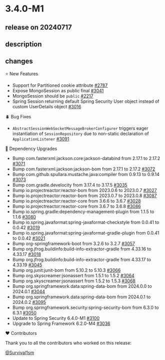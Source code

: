 # 3.4.0-M1

## release on 20240717
## description
## changes
⭐ New Features

* Support for Partitioned cookie attribute <a href="https://github.com/spring-projects/spring-session/issues/2787" data-hovercard-type="issue" data-hovercard-url="/spring-projects/spring-session/issues/2787/hovercard">#2787</a>
* Expose MongoSession as public final <a href="https://github.com/spring-projects/spring-session/pull/3041" data-hovercard-type="pull_request" data-hovercard-url="/spring-projects/spring-session/pull/3041/hovercard">#3041</a>
* MongoSession should be <code>public</code> <a href="https://github.com/spring-projects/spring-session/issues/2217" data-hovercard-type="issue" data-hovercard-url="/spring-projects/spring-session/issues/2217/hovercard">#2217</a>
* Spring Session returning default Spring Security User object instead of custom UserDetails object <a href="https://github.com/spring-projects/spring-session/issues/3016" data-hovercard-type="issue" data-hovercard-url="/spring-projects/spring-session/issues/3016/hovercard">#3016</a>

🪲 Bug Fixes

* <code>AbstractSessionWebSocketMessageBrokerConfigurer</code> triggers eager instantiation of <code>SessionRepository</code> due to non-static declaration of <code>ApplicationListener</code> <a href="https://github.com/spring-projects/spring-session/issues/3091" data-hovercard-type="issue" data-hovercard-url="/spring-projects/spring-session/issues/3091/hovercard">#3091</a>

🔨 Dependency Upgrades

* Bump com.fasterxml.jackson.core:jackson-databind from 2.17.1 to 2.17.2 <a href="https://github.com/spring-projects/spring-session/pull/3071" data-hovercard-type="pull_request" data-hovercard-url="/spring-projects/spring-session/pull/3071/hovercard">#3071</a>
* Bump com.fasterxml.jackson:jackson-bom from 2.17.1 to 2.17.2 <a href="https://github.com/spring-projects/spring-session/pull/3072" data-hovercard-type="pull_request" data-hovercard-url="/spring-projects/spring-session/pull/3072/hovercard">#3072</a>
* Bump com.github.spullara.mustache.java:compiler from 0.9.13 to 0.9.14 <a href="https://github.com/spring-projects/spring-session/pull/3073" data-hovercard-type="pull_request" data-hovercard-url="/spring-projects/spring-session/pull/3073/hovercard">#3073</a>
* Bump com.gradle.develocity from 3.17.4 to 3.17.5 <a href="https://github.com/spring-projects/spring-session/pull/3035" data-hovercard-type="pull_request" data-hovercard-url="/spring-projects/spring-session/pull/3035/hovercard">#3035</a>
* Bump io.projectreactor:reactor-bom from 2023.0.6 to 2023.0.7 <a href="https://github.com/spring-projects/spring-session/pull/3027" data-hovercard-type="pull_request" data-hovercard-url="/spring-projects/spring-session/pull/3027/hovercard">#3027</a>
* Bump io.projectreactor:reactor-bom from 2023.0.7 to 2023.0.8 <a href="https://github.com/spring-projects/spring-session/pull/3087" data-hovercard-type="pull_request" data-hovercard-url="/spring-projects/spring-session/pull/3087/hovercard">#3087</a>
* Bump io.projectreactor:reactor-core from 3.6.6 to 3.6.7 <a href="https://github.com/spring-projects/spring-session/pull/3028" data-hovercard-type="pull_request" data-hovercard-url="/spring-projects/spring-session/pull/3028/hovercard">#3028</a>
* Bump io.projectreactor:reactor-core from 3.6.7 to 3.6.8 <a href="https://github.com/spring-projects/spring-session/pull/3086" data-hovercard-type="pull_request" data-hovercard-url="/spring-projects/spring-session/pull/3086/hovercard">#3086</a>
* Bump io.spring.gradle:dependency-management-plugin from 1.1.5 to 1.1.6 <a href="https://github.com/spring-projects/spring-session/pull/3080" data-hovercard-type="pull_request" data-hovercard-url="/spring-projects/spring-session/pull/3080/hovercard">#3080</a>
* Bump io.spring.javaformat:spring-javaformat-checkstyle from 0.0.41 to 0.0.42 <a href="https://github.com/spring-projects/spring-session/pull/3019" data-hovercard-type="pull_request" data-hovercard-url="/spring-projects/spring-session/pull/3019/hovercard">#3019</a>
* Bump io.spring.javaformat:spring-javaformat-gradle-plugin from 0.0.41 to 0.0.42 <a href="https://github.com/spring-projects/spring-session/pull/3021" data-hovercard-type="pull_request" data-hovercard-url="/spring-projects/spring-session/pull/3021/hovercard">#3021</a>
* Bump org-springframework-boot from 3.2.6 to 3.2.7 <a href="https://github.com/spring-projects/spring-session/pull/3057" data-hovercard-type="pull_request" data-hovercard-url="/spring-projects/spring-session/pull/3057/hovercard">#3057</a>
* Bump org.jfrog.buildinfo:build-info-extractor-gradle from 4.33.16 to 4.33.17 <a href="https://github.com/spring-projects/spring-session/pull/3018" data-hovercard-type="pull_request" data-hovercard-url="/spring-projects/spring-session/pull/3018/hovercard">#3018</a>
* Bump org.jfrog.buildinfo:build-info-extractor-gradle from 4.33.17 to 4.33.19 <a href="https://github.com/spring-projects/spring-session/pull/3045" data-hovercard-type="pull_request" data-hovercard-url="/spring-projects/spring-session/pull/3045/hovercard">#3045</a>
* Bump org.junit:junit-bom from 5.10.2 to 5.10.3 <a href="https://github.com/spring-projects/spring-session/pull/3066" data-hovercard-type="pull_request" data-hovercard-url="/spring-projects/spring-session/pull/3066/hovercard">#3066</a>
* Bump org.skyscreamer:jsonassert from 1.5.1 to 1.5.2 <a href="https://github.com/spring-projects/spring-session/pull/3064" data-hovercard-type="pull_request" data-hovercard-url="/spring-projects/spring-session/pull/3064/hovercard">#3064</a>
* Bump org.skyscreamer:jsonassert from 1.5.2 to 1.5.3 <a href="https://github.com/spring-projects/spring-session/pull/3068" data-hovercard-type="pull_request" data-hovercard-url="/spring-projects/spring-session/pull/3068/hovercard">#3068</a>
* Bump org.springframework.data:spring-data-bom from 2024.0.0 to 2024.0.1 <a href="https://github.com/spring-projects/spring-session/pull/3044" data-hovercard-type="pull_request" data-hovercard-url="/spring-projects/spring-session/pull/3044/hovercard">#3044</a>
* Bump org.springframework.data:spring-data-bom from 2024.0.1 to 2024.0.2 <a href="https://github.com/spring-projects/spring-session/pull/3095" data-hovercard-type="pull_request" data-hovercard-url="/spring-projects/spring-session/pull/3095/hovercard">#3095</a>
* Bump org.springframework.security:spring-security-bom from 6.3.0 to 6.3.1 <a href="https://github.com/spring-projects/spring-session/pull/3050" data-hovercard-type="pull_request" data-hovercard-url="/spring-projects/spring-session/pull/3050/hovercard">#3050</a>
* Update to Spring Security 6.4.0-M1 <a href="https://github.com/spring-projects/spring-session/issues/3100" data-hovercard-type="issue" data-hovercard-url="/spring-projects/spring-session/issues/3100/hovercard">#3100</a>
* Upgrade to Spring Framework 6.2.0-M4 <a href="https://github.com/spring-projects/spring-session/issues/3036" data-hovercard-type="issue" data-hovercard-url="/spring-projects/spring-session/issues/3036/hovercard">#3036</a>

❤️ Contributors

Thank you to all the contributors who worked on this release:

<a class="user-mention notranslate" data-hovercard-type="user" data-hovercard-url="/users/Survival1sm/hovercard" data-octo-click="hovercard-link-click" data-octo-dimensions="link_type:self" href="https://github.com/Survival1sm">@Survival1sm</a>


